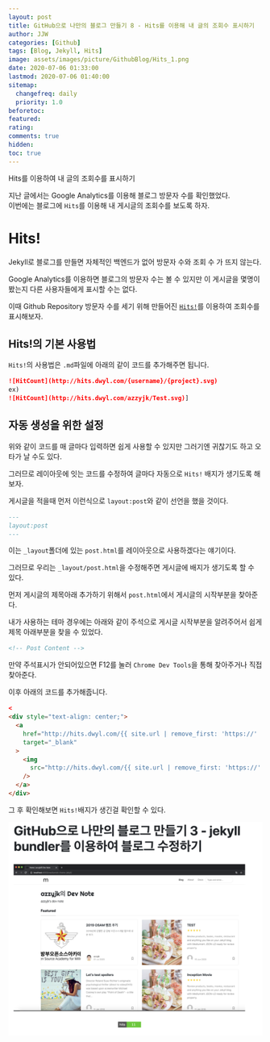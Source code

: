 ```yaml
---
layout: post
title: GitHub으로 나만의 블로그 만들기 8 - Hits를 이용해 내 글의 조회수 표시하기
author: JJW
categories: [Github]
tags: [Blog, Jekyll, Hits]
image: assets/images/picture/GithubBlog/Hits_1.png
date: 2020-07-06 01:33:00
lastmod: 2020-07-06 01:40:00
sitemap:
  changefreq: daily
  priority: 1.0
beforetoc:
featured:
rating:
comments: true
hidden:
toc: true
---
```


Hits를 이용하여 내 글의 조회수를 표시하기

지난 글에서는 Google Analytics를 이용해 블로그 방문자 수를 확인했었다.  
이번에는 블로그에 `Hits`를 이용해 내 게시글의 조회수를 보도록 하자.

# Hits!

Jekyll로 블로그를 만들면 자체적인 백엔드가 없어 방문자 수와 조회 수 가 뜨지 않는다.

Google Analytics를 이용하면 블로그의 방문자 수는 볼 수 있지만 이 게시글을 몇명이 봤는지 다른 사용자들에게 표시할 수는 없다.

이때 Github Repository 방문자 수를 세기 위해 만들어진 [`Hits!`](http://hits.dwyl.io/)를 이용하여 조회수를 표시해보자.

## Hits!의 기본 사용법

`Hits!`의 사용법은 `.md`파일에 아래의 같이 코드를 추가해주면 됩니다.

```markdown
![HitCount](http://hits.dwyl.com/{username}/{project}.svg)
ex)
![HitCount](http://hits.dwyl.com/azzyjk/Test.svg)]
```

## 자동 생성을 위한 설정

위와 같이 코드를 매 글마다 입력하면 쉽게 사용할 수 있지만 그러기엔 귀찮기도 하고 오타가 날 수도 있다.

그러므로 레이아웃에 잇는 코드를 수정하여 글마다 자동으로 `Hits!` 배지가 생기도록 해보자.

게시글을 적을때 먼저 이런식으로 `layout:post`와 같이 선언을 했을 것이다.

```markdown
---
layout:post
---
```

이는 `_layout`폴더에 있는 `post.html`를 레이아웃으로 사용하겠다는 얘기이다.

그러므로 우리는 `_layout/post.html`을 수정해주면 게시글에 배지가 생기도록 할 수 있다.

먼저 게시글의 제목아래 추가하기 위해서 `post.html`에서 게시글의 시작부분을 찾아준다.

내가 사용하는 테마 경우에는 아래와 같이 주석으로 게시글 시작부분을 알려주어서 쉽게 제목 아래부분을 찾을 수 있었다.

```markdown
<!-- Post Content -->
```

만약 주석표시가 안되어있으면 F12를 눌러 `Chrome Dev Tools`을 통해 찾아주거나 직접 찾아준다.

이후 아래의 코드를 추가해줍니다.

```html
<
<div style="text-align: center;">
  <a
    href="http://hits.dwyl.com/{{ site.url | remove_first: 'https://' | remove_first: 'http://' }}{{ page.url }}"
    target="_blank"
  >
    <img
      src="http://hits.dwyl.com/{{ site.url | remove_first: 'https://' | remove_first: 'http://' }}{{ page.url }}.svg"
    />
  </a>
</div>
```

그 후 확인해보면 `Hits!`배지가 생긴걸 확인할 수 있다.

<img class="blogPict" src="/assets/images/picture/GithubBlog/Hits_1.png">
